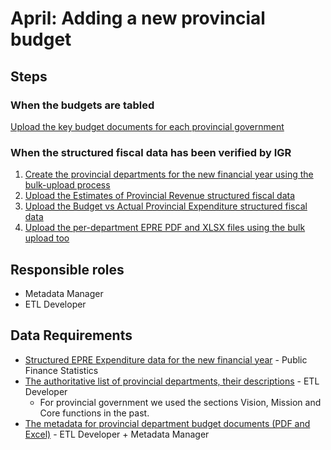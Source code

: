# April: Adding a new provincial budget

## Steps

### When the budgets are tabled

[Upload the key budget documents for each provincial government](../operations-actions/adding-modifying-information-on-the-site/uploading-key-budget-documents.md#original-budget-1)

### When the structured fiscal data has been verified by IGR

1. [Create the provincial departments for the new financial year using the bulk-upload process](adding-a-new-national-budget/adding-new-year-sphere-government-departments.md#add-new-departments)
2. [Upload the Estimates of Provincial Revenue structured fiscal data](../operations-actions/adding-modifying-information-on-the-site/adding-structured-fiscal-data-to-openspending/#estimates-of-provincial-expenditure)
3. [Upload the Budget vs Actual Provincial Expenditure structured fiscal data](../operations-actions/adding-modifying-information-on-the-site/adding-structured-fiscal-data-to-openspending/#budgeted-and-actual-provincial-expenditure)
4. [Upload the per-department EPRE PDF and XLSX files using the bulk upload too](../operations-actions/adding-modifying-information-on-the-site/bulk-uploading-department-specific-documents.md)

## Responsible roles

* Metadata Manager
* ETL Developer

## Data Requirements

* [Structured EPRE Expenditure data for the new financial year](../operations-actions/adding-modifying-information-on-the-site/adding-structured-fiscal-data-to-openspending/#estimates-of-provincial-expenditure) - Public Finance Statistics
* [The authoritative list of provincial departments, their descriptions](adding-a-new-national-budget/adding-new-year-sphere-government-departments.md#adding-editing-departments-in-bulk) - ETL Developer
  * For provincial government we used the sections Vision, Mission and Core functions in the past.
* [The metadata for provincial department budget documents \(PDF and Excel\)](https://maintenance.vulekamali.gov.za/operations/adding-modifying-information-on-the-site/bulk-uploading-department-specific-documents#estimates-of-provincial-revenue-and-expenditure-vote-chapters) - ETL Developer + Metadata Manager



